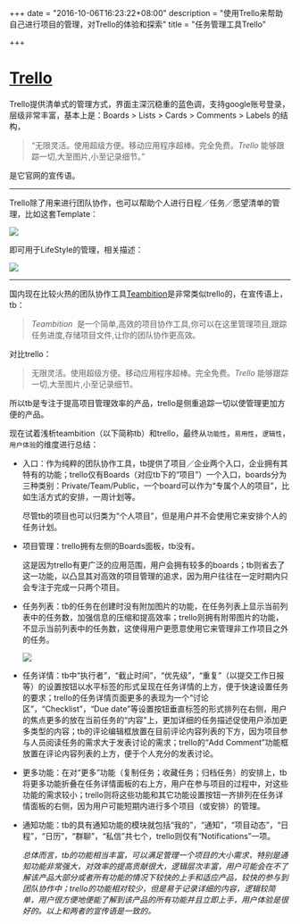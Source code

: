 +++
date = "2016-10-06T16:23:22+08:00"
description = "使用Trello来帮助自己进行项目的管理，对Trello的体验和探索"
title = "任务管理工具Trello"

+++

# [Trello]((https://trello.com/))

Trello提供清单式的管理方式，界面主深沉稳重的蓝色调，支持google账号登录，层级非常丰富，基本上是：Boards > Lists > Cards > Comments > Labels 的结构，

> “无限灵活。使用超级方便。移动应用程序超棒。完全免费。*Trello* 能够跟踪一切,大至图片,小至记录细节。”

是它官网的宣传语。

---

Trello除了用来进行团队协作，也可以帮助个人进行日程／任务／愿望清单的管理，比如这套Template： 

![](http://o7o0hlenq.bkt.clouddn.com/%E5%B1%8F%E5%B9%95%E5%BF%AB%E7%85%A7%202016-10-07%20%E4%B8%8B%E5%8D%881.23.41.png)

即可用于LifeStyle的管理，相关描述：

![](http://o7o0hlenq.bkt.clouddn.com/%E5%B1%8F%E5%B9%95%E5%BF%AB%E7%85%A7%202016-10-07%20%E4%B8%8B%E5%8D%881.24.01.png)



---

国内现在比较火热的团队协作工具[Teambition](https://www.teambition.com/)是非常类似trello的，在宣传语上，tb：

> *Teambition*  是一个简单,高效的项目协作工具,你可以在这里管理项目,跟踪任务进度,存储项目文件,让你的团队协作更高效。

对比trello：

> 无限灵活。使用超级方便。移动应用程序超棒。完全免费。*Trello* 能够跟踪一切,大至图片,小至记录细节。

所以tb是专注于提高项目管理效率的产品，trello是侧重追踪一切以使管理更加方便的产品。

现在试着浅析teambition（以下简称tb）和trello，最终从`功能性`，`易用性`，`逻辑性`，`用户体验`的维度进行总结：

* 入口：作为纯粹的团队协作工具，tb提供了项目／企业两个入口，企业拥有其特有的功能；trello仅有Boards（对应tb下的“项目”）一个入口，boards分为三种类别：Private/Team/Public，一个board可以作为“专属个人的项目”，比如生活方式的安排，一周计划等。

  尽管tb的项目也可以归类为“个人项目”，但是用户并不会使用它来安排个人的任务计划。

* 项目管理：trello拥有左侧的Boards面板，tb没有。

  这是因为trello有更广泛的应用范围，用户会拥有较多的boards；tb则省去了这一功能，以凸显其对高效的项目管理的追求，因为用户往往在一定时期内只会专注于完成一只两个项目。

* 任务列表：tb的任务在创建时没有附加图片的功能，在任务列表上显示当前列表中的任务数，加强信息的压缩和提高效率；trello则拥有附带图片的功能，不显示当前列表中的任务数，这使得用户更愿意使用它来管理非工作项目之外的任务。

  ![](http://o7o0hlenq.bkt.clouddn.com/%E5%B1%8F%E5%B9%95%E5%BF%AB%E7%85%A7%202016-10-07%20%E4%B8%8B%E5%8D%885.40.41.png)

* 任务详情：tb中“执行者”，“截止时间”，“优先级”，“重复”（以提交工作日报等）的设置按钮以水平标签的形式呈现在任务详情的上方，便于快速设置任务的要求；trello的任务详情页面更多的表现为一个“讨论区”，“Checklist”，“Due date”等设置按钮垂直标签的形式排列在右侧，用户的焦点更多的放在当前任务的“内容”上，更加详细的任务描述促使用户添加更多类型的内容；tb的评论编辑框放置在目前评论内容列表的下方，因为项目参与人员阅读任务的需求大于发表讨论的需求；trello的“Add Comment”功能框放置在评论内容列表的上方，便于个人充分的发表讨论。

* 更多功能：在对“更多”功能（复制任务；收藏任务；归档任务）的安排上，tb将更多功能折叠在任务详情面板的右上方，用户在参与项目的过程中，对这些功能的需求较小；trello则将这些功能和其它功能设置按钮一齐排列在任务详情面板的右侧，因为用户可能短期内进行多个项目（或安排）的管理。

* 通知功能：tb的具有通知功能的模块就包括“我的”，“通知”，“项目动态”，“日程”，“日历”，“群聊”，“私信”共七个，trello则仅有“Notifications”一项。

  *总体而言，tb的功能相当丰富，可以满足管理一个项目的大小需求，特别是通知功能非常强大，对效率的提高贡献很大，逻辑层次丰富，用户可能会在不了解该产品大部分或者所有功能的情况下较快的上手和适应产品，较快的参与到团队协作中；trello的功能相对较少，但是易于记录详细的内容，逻辑较简单，用户很方便地便能了解到该产品的所有功能并且立即上手，用户体验是很好的。以上和两者的宣传语是一致的。*

  ​